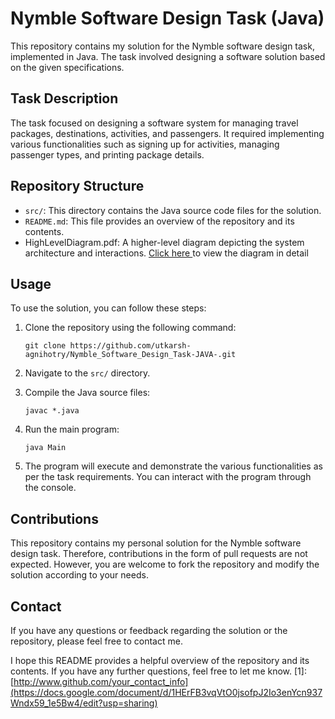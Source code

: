 
# Nymble Software Design Task (Java)

This repository contains my solution for the Nymble software design task, implemented in Java. The task involved designing a software solution based on the given specifications.

## Task Description

The task focused on designing a software system for managing travel packages, destinations, activities, and passengers. It required implementing various functionalities such as signing up for activities, managing passenger types, and printing package details.

## Repository Structure

- `src/`: This directory contains the Java source code files for the solution.
- `README.md`: This file provides an overview of the repository and its contents.
- HighLevelDiagram.pdf: A higher-level diagram depicting the system architecture and interactions. [Click here ](https://docs.google.com/document/d/1HErFB3vqVtO0jsofpJ2Io3enYcn937Wndx59_1e5Bw4/edit)to view the diagram in detail




## Usage

To use the solution, you can follow these steps:

1. Clone the repository using the following command:

   ```
   git clone https://github.com/utkarsh-agnihotry/Nymble_Software_Design_Task-JAVA-.git
   ```

2. Navigate to the `src/` directory.

3. Compile the Java source files:

   ```
   javac *.java
   ```

4. Run the main program:

   ```
   java Main
   ```

5. The program will execute and demonstrate the various functionalities as per the task requirements. You can interact with the program through the console.

## Contributions

This repository contains my personal solution for the Nymble software design task. Therefore, contributions in the form of pull requests are not expected. However, you are welcome to fork the repository and modify the solution according to your needs.

## Contact

If you have any questions or feedback regarding the solution or the repository, please feel free to contact me.



I hope this README provides a helpful overview of the repository and its contents. If you have any further questions, feel free to let me know.
[1]: [http://www.github.com/your_contact_info](https://docs.google.com/document/d/1HErFB3vqVtO0jsofpJ2Io3enYcn937Wndx59_1e5Bw4/edit?usp=sharing)
